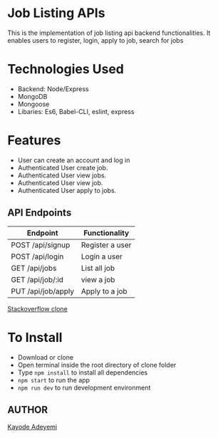 # Job Listing APIs

This is the implementation of job listing api backend functionalities. It enables users to register, login, apply to job, search for jobs


# Technologies Used

- Backend: Node/Express
- MongoDB
- Mongoose
- Libaries: Es6, Babel-CLI, eslint, express

# Features

- User can create an account and log in
- Authenticated User create job.
- Authenticated User view jobs.
- Authenticated User view job.
- Authenticated User apply to jobs.

## API Endpoints

| Endpoint                                          | Functionality                       |
| ------------------------------------------------- | ----------------------------------- |
| POST /api/signup                                  | Register a user                     |
| POST /api/login                                   | Login a user                        |
| GET /api/jobs                                     | List all job                        |
| GET /api/job/:id                                  | view a job                          |
| PUT /api/job/apply                                | Apply to a job                      |


[Stackoverflow clone](https://documenter.getpostman.com/view/10646382/TVeiDqke)

# To Install

- Download or clone
- Open terminal inside the root directory of clone folder
- Type `npm install` to install all dependencies
- `npm start` to run the app
- `npm run dev` to run development environment

##

## AUTHOR

[Kayode Adeyemi](https://github.com/karosi12)
